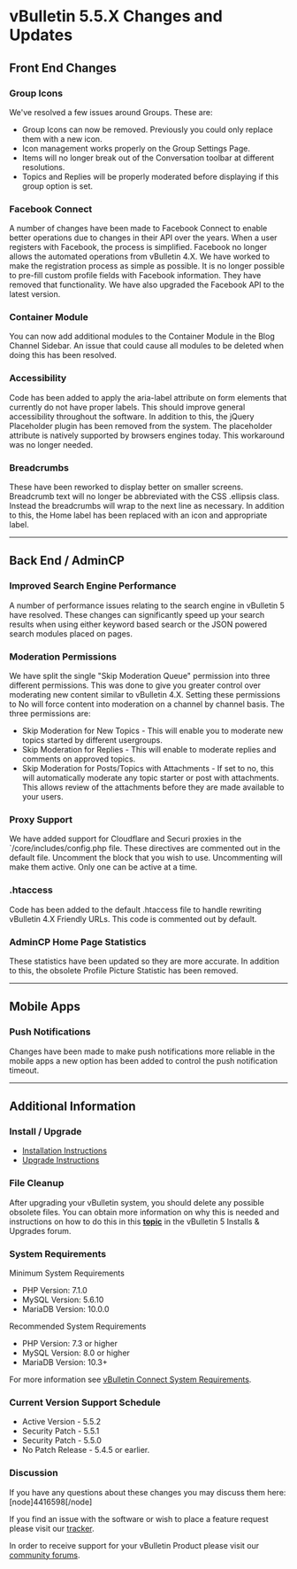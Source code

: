 # vBulletin 5.5.X Changes and Updates

## Front End Changes

### Group Icons

We've resolved a few issues around Groups. These are:

- Group Icons can now be removed. Previously you could only replace them with a new icon.
- Icon management works properly on the Group Settings Page.
- Items will no longer break out of the Conversation toolbar at different resolutions.
- Topics and Replies will be properly moderated before displaying if this group option is set.

### Facebook Connect

A number of changes have been made to Facebook Connect to enable better operations due to changes in their API over the years. When a user registers with Facebook, the process is simplified. Facebook no longer allows the automated operations from vBulletin 4.X. We have worked to make the registration process as simple as possible. It is no longer possible to pre-fill custom profile fields with Facebook information. They have removed that functionality. We have also upgraded the Facebook API to the latest version.

### Container Module

You can now add additional modules to the Container Module in the Blog Channel Sidebar. An issue that could cause all modules to be deleted when doing this has been resolved.

### Accessibility

Code has been added to apply the aria-label attribute on form elements that currently do not have proper labels. This should improve general accessibility throughout the software. In addition to this, the jQuery Placeholder plugin has been removed from the system. The placeholder attribute is natively supported by browsers engines today. This workaround was no longer needed.

### Breadcrumbs

These have been reworked to display better on smaller screens. Breadcrumb text will no longer be abbreviated with the CSS .ellipsis class. Instead the breadcrumbs will wrap to the next line as necessary. In addition to this, the Home label has been replaced with an icon and appropriate label.

---

## Back End / AdminCP

### Improved Search Engine Performance

A number of performance issues relating to the search engine in vBulletin 5 have resolved. These changes can significantly speed up your search results when using either keyword based search or the JSON powered search modules placed on pages.

### Moderation Permissions

We have split the single "Skip Moderation Queue" permission into three different permissions. This was done to give you greater control over moderating new content similar to vBulletin 4.X. Setting these permissions to No will force content into moderation on a channel by channel basis. The three permissions are:

- Skip Moderation for New Topics - This will enable you to moderate new topics started by different usergroups.
- Skip Moderation for Replies -  This will enable to moderate replies and comments on approved topics.
- Skip Moderation for Posts/Topics with Attachments - If set to no, this will automatically moderate any topic starter or post with attachments. This allows review of the attachments before they are made available to your users.

### Proxy Support

We have added support for Cloudflare and Securi proxies in the `/core/includes/config.php file. These directives are commented out in the default file. Uncomment the block that you wish to use. Uncommenting will make them active. Only one can be active at a time.

### .htaccess

Code has been added to the default .htaccess file to handle rewriting vBulletin 4.X Friendly URLs. This code is commented out by default.

### AdminCP Home Page Statistics

These statistics have been updated so they are more accurate. In addition to this, the obsolete Profile Picture Statistic has been removed.

---

## Mobile Apps

### Push Notifications

Changes have been made to make push notifications more reliable in the mobile apps a new option has been added to control the push notification timeout. 

---

## Additional Information

### Install / Upgrade

- [Installation Instructions](https://www.vbulletin.com/forum/node/4391348)
- [Upgrade Instructions](https://www.vbulletin.com/forum/node/4391346)

### File Cleanup

After upgrading your vBulletin system, you should delete any possible obsolete files. You can obtain more information on why this is needed and instructions on how to do this in this [**topic**](https://www.vbulletin.com/forum/node/4391346) in the vBulletin 5 Installs & Upgrades forum.

### System Requirements

Minimum System Requirements

- PHP Version: 7.1.0
- MySQL Version: 5.6.10
- MariaDB Version: 10.0.0

Recommended System Requirements

- PHP Version: 7.3 or higher
- MySQL Version: 8.0 or higher
- MariaDB Version: 10.3+

For more information see [vBulletin Connect System Requirements](https://www.vbulletin.com/forum/node/4391344).

### Current Version Support Schedule

- Active Version - 5.5.2
- Security Patch - 5.5.1
- Security Patch - 5.5.0
- No Patch Release - 5.4.5 or earlier.

### Discussion

If you have any questions about these changes you may discuss them here: [node]4416598[/node]

If you find an issue with the software or wish to place a feature request please visit our [tracker](https://tracker.vbulletin.com).

In order to receive support for your vBulletin Product please visit our [community forums](https://www.vbulletin.com/forum/).
